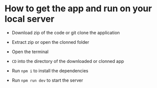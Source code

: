 # How to get the app and run on your local server

* Download zip of the code or git clone the application

* Extract zip or open the clonned folder

* Open the terminal

* `CD` into the directory of the downloaded or clonned app

* Run `npm i` to install the dependencies

* Run `npm run dev` to start the server

